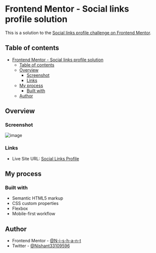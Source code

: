 # Frontend Mentor - Social links profile solution

This is a solution to the [Social links profile challenge on Frontend Mentor](https://www.frontendmentor.io/challenges/social-links-profile-UG32l9m6dQ).

## Table of contents

- [Frontend Mentor - Social links profile solution](#frontend-mentor---social-links-profile-solution)
  - [Table of contents](#table-of-contents)
  - [Overview](#overview)
    - [Screenshot](#screenshot)
    - [Links](#links)
  - [My process](#my-process)
    - [Built with](#built-with)
  - [Author](#author)

## Overview

### Screenshot

![image](https://github.com/N-i-s-h-a-n-t/css-challenge/assets/88312394/5a8823cf-c8b3-4486-a66f-9760e26beaa6)

### Links

- Live Site URL: [Social Links Profile]()

## My process

### Built with

- Semantic HTML5 markup
- CSS custom properties
- Flexbox
- Mobile-first workflow

## Author

- Frontend Mentor - [@N-i-s-h-a-n-t](https://www.frontendmentor.io/profile/N-i-s-h-a-n-t)
- Twitter - [@Nishant33109596](https://www.twitter.com/@Nishant33109596)

